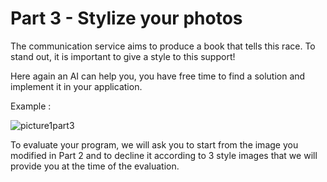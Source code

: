 # Part 3 - Stylize your photos

The communication service aims to produce a book that tells this race. To stand out, it is important to give a style to this support!

Here again an AI can help you, you have free time to find a solution and implement it in your application.

Example :

![picture1part3](https://user-images.githubusercontent.com/48018775/229314375-d191a067-7abd-4d65-8f78-e5e29d74f715.png)

To evaluate your program, we will ask you to start from the image you modified in Part 2 and to decline it according to 3 style images that we will provide you at the time of the evaluation.

